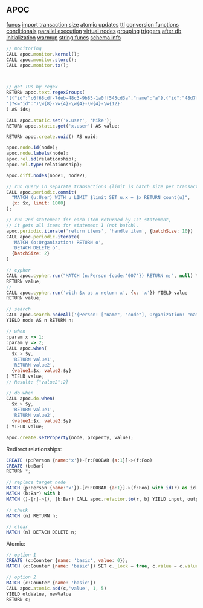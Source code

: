 APOC
-

[funcs](https://neo4j.com/labs/apoc/4.1/overview/)
[import transaction size](https://neo4j.com/labs/apoc/4.1/graph-updates/periodic-execution/)
[atomic updates](https://neo4j.com/labs/apoc/4.1/graph-updates/atomic-updates/)
[ttl](https://neo4j.com/labs/apoc/4.1/graph-updates/ttl/)
[conversion functions](https://neo4j.com/labs/apoc/4.1/data-structures/conversion-functions/)
[conditionals](https://neo4j.com/labs/apoc/4.1/cypher-execution/conditionals/)
[parallel execution](https://neo4j.com/labs/apoc/4.1/cypher-execution/parallel/)
[virtual nodes](https://neo4j.com/labs/apoc/4.1/virtual/virtual-nodes-rels/)
[grouping](https://neo4j.com/labs/apoc/4.1/virtual/graph-grouping/)
[triggers](https://neo4j.com/labs/apoc/4.1/background-operations/triggers/)
[after db initialization](https://neo4j.com/labs/apoc/4.1/operational/init-script/)
[warmup](https://neo4j.com/labs/apoc/4.1/operational/warmup/)
[string funcs](https://neo4j.com/labs/apoc/4.1/misc/text-functions/)
[schema info](https://neo4j.com/labs/apoc/4.1/indexes/schema-index-operations/)

````js
// monitoring
CALL apoc.monitor.kernel();
CALL apoc.monitor.store();
CALL apoc.monitor.tx();



// get IDs by regex
RETURN apoc.text.regexGroups(
'[{"id":"c6f68cdf-7deb-48c3-9b85-1a0ff545cd3a","name":"a"},{"id":"48d7f2cd-d596-4c94-b2b2-71bd0dee7576","name":"b"}]',
'(?<="id":")\w{8}-\w{4}-\w{4}-\w{4}-\w{12}'
) AS ids;

CALL apoc.static.set('x.user', 'Mike');
RETURN apoc.static.get('x.user') AS value;

RETURN apoc.create.uuid() AS uuid;

apoc.node.id(node);
apoc.node.labels(node);
apoc.rel.id(relationship);
apoc.rel.type(relationship);

apoc.diff.nodes(node1, node2);

// run query in separate transactions (limit is batch size per transaction).
CALL apoc.periodic.commit(
  "MATCH (u:User) WITH u LIMIT $limit SET u.x = $x RETURN count(u)",
  {x: $x, limit: 1000}
);

// run 2nd statement for each item returned by 1st statement,
// it gets all items for statement 1 (not batch).
apoc.periodic.iterate('return items', 'handle item', {batchSize: 10})
CALL apoc.periodic.iterate(
  'MATCH (o:Organization) RETURN o',
  'DETACH DELETE o',
  {batchSize: 2}
)

// cypher
CALL apoc.cypher.run("MATCH (n:Person {code:'007'}) RETURN n;", null) YIELD value
RETURN value;
//
CALL apoc.cypher.run('with $x as x return x', {x: 'x'}) YIELD value
RETURN value;

// search
CALL apoc.search.nodeAll('{Person: ["name", "code"], Organization: "name"}', 'contains', '00')
YIELD node AS n RETURN n;

// when
:param x => 1;
:param y => 2;
CALL apoc.when(
  $x > $y,
  'RETURN value1',
  'RETURN value2',
  {value1:$x, value2:$y}
) YIELD value;
// Result: {"value2":2}

// do.when
CALL apoc.do.when(
  $x > $y,
  'RETURN value1',
  'RETURN value2',
  {value1:$x, value2:$y}
) YIELD value;

apoc.create.setProperty(node, property, value);
````

Redirect relationships:

````js
CREATE (p:Person {name:'x'})-[r:FOOBAR {a:1}]->(f:Foo)
CREATE (b:Bar)
RETURN *;

// replace target node
MATCH (p:Person {name:'x'})-[r:FOOBAR {a:1}]->(f:Foo) with id(r) as id
MATCH (b:Bar) with b
MATCH ()-[r]->(), (b:Bar) CALL apoc.refactor.to(r, b) YIELD input, output RETURN *;

// check
MATCH (n) RETURN n;

// clear
MATCH (n) DETACH DELETE n;
````

Atomic:

````js
// option 1
CREATE (c:Counter {name: 'basic', value: 0});
MATCH (c:Counter {name: 'basic'}) SET c._lock = true, c.value = c.value + 1 RETURN c;

// option 2
MATCH (c:Counter {name: 'basic'})
CALL apoc.atomic.add(c,'value', 1, 5)
YIELD oldValue, newValue
RETURN c;
````
